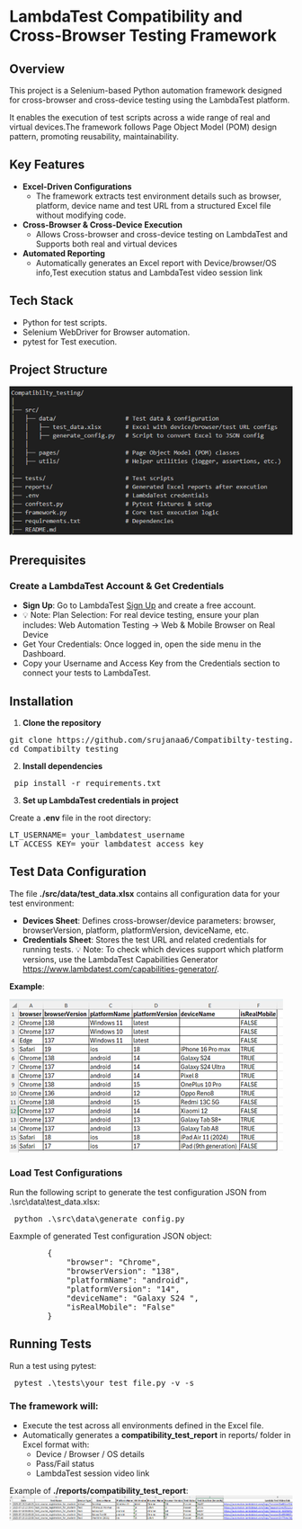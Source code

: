 # LambdaTest Compatibility and Cross-Browser Testing Framework

## Overview
This project is a Selenium-based Python automation framework designed for cross-browser and cross-device testing using the LambdaTest platform. 

It enables the execution of test scripts across a wide range of real and virtual devices.The framework follows Page Object Model (POM) design pattern, promoting reusability, maintainability.

## Key Features
- **Excel-Driven Configurations**
  - The framework extracts test environment details such as browser, platform, device name and test URL from a structured Excel file without modifying code.
- **Cross-Browser & Cross-Device Execution**
  - Allows Cross-browser and cross-device testing on LambdaTest and Supports both real and virtual devices
- **Automated Reporting**
  - Automatically generates an Excel report with Device/browser/OS info,Test execution status and LambdaTest video session link

## Tech Stack
- Python for test scripts.
- Selenium WebDriver for Browser automation.
- pytest for Test execution.

## Project Structure
![alt text](image-1.png)

## Prerequisites
### Create a LambdaTest Account & Get Credentials
-	**Sign Up**: Go to LambdaTest [Sign Up](https://accounts.lambdatest.com/dashboard) and create a free account.
- 💡 Note: Plan Selection: For real device testing, ensure your plan includes: Web Automation Testing → Web & Mobile Browser on Real Device
- Get Your Credentials: Once logged in, open the side menu in the Dashboard.
- Copy your Username and Access Key from the Credentials section to connect your tests to LambdaTest.

## Installation
1. **Clone the repository**

<pre>
git clone https://github.com/srujanaa6/Compatibilty-testing.git
cd Compatibilty_testing
</pre>

2. **Install dependencies**

<pre> pip install -r requirements.txt </pre>

3. **Set up LambdaTest credentials in project**

Create a **.env** file in the root directory:
<pre>LT_USERNAME= your_lambdatest_username
LT_ACCESS_KEY= your_lambdatest_access_key
</pre>

## Test Data Configuration
The file **./src/data/test_data.xlsx** contains all configuration data for your test environment:
- **Devices Sheet**: Defines cross-browser/device parameters:
browser, browserVersion, platform, platformVersion, deviceName, etc.
- **Credentials Sheet**: Stores the test URL and related credentials for running tests.
💡 Note: To check which devices support which platform versions, use the LambdaTest Capabilities Generator  https://www.lambdatest.com/capabilities-generator/.

**Example**:

![alt text](image.png)

### Load Test Configurations
Run the following script to generate the test configuration JSON from .\src\data\test_data.xlsx:
<pre> python .\src\data\generate_config.py </pre>

Eaxmple of generated Test configuration JSON object:
<pre>
        {
            "browser": "Chrome",
            "browserVersion": "138",
            "platformName": "android",
            "platformVersion": "14",
            "deviceName": "Galaxy S24 ",
            "isRealMobile": "False"
        }
</pre>

## Running Tests
Run a test using pytest:
<pre> pytest .\tests\your_test_file.py -v -s </pre>

### The framework will:
- Execute the test across all environments defined in the Excel file.
- Automatically generates a **compatibility_test_report** in reports/ folder in Excel format with:
  - Device / Browser / OS details
  - Pass/Fail status
  - LambdaTest session video link

Example of **./reports/compatibility_test_report**:
![alt text](image-2.png)
